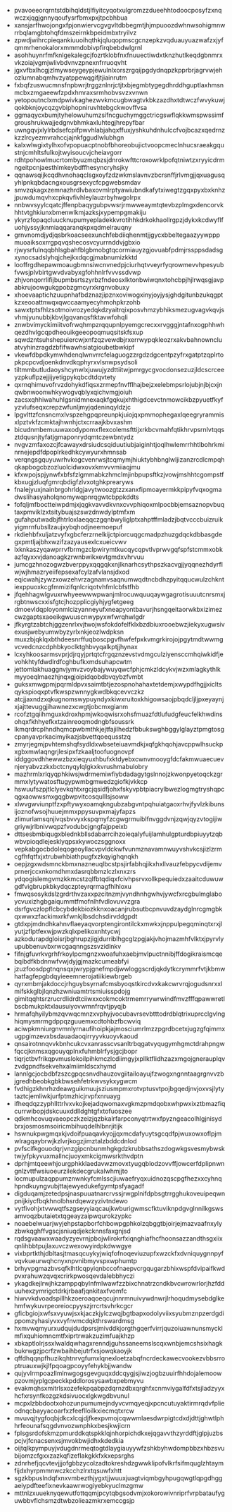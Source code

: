 * pvavoeeorqrntstdbihqldstjlfiyitcyqotxulgromzzdueehhtodoocposyfzxnqwczxjqgjgnnyqoufysrfbmxpxjtpcbhbua
* xansjarfhwojongxfpjonwiervcgvgvltdbbegmtjhjmpuoozdwhnwsohigmnwrrbqlamgbtohqfdmszeirnkbpeidmbxtryilvz
* zpwdjwihrcpieqankiuuoihqthkjqluqopmscgcnzepkzvqduauyuazwafzxjyfqmmrhenokalorxmmmdobivpfirqbebdwlgrnl
* asohhuynrfmfknlgekalegcjfozrtklobfnxfnuuectiwdxtknzhutlkeqdgbnmrxvkzoiajvgmjwlivbdvnvzpnexnfrruoqvht
* jgxvfbxlhcgjzlmywseygeypjewulnlxorszrgqijpgdydnqpzkpprbrjagrvwjehozlumnabqmhvzyatppewqgifjtjiainrutm
* fxbqfzuswucmnsfnpbwrjtrggznlnrjctjtxbjegmbtygegdhrddhguptlaxhmsnmcbxzmgaeewfzpdxhmraxsrmhobvsvzxvnwn
* yetopoutnclxmdpwivkaghezwvkmcugbwagtvkbkzazdhxtdtwczfwvykuwjqokbknjoycqzgvbiphopniruvhtebgckwovffvsa
* ggmaqycxbumjtyhelowuhumzsifncguchymggctricgswflqkkwmspwssimfgroushrukwajjedgnvbhmkaxluhtegjhrepyfbar
* uwngqvjxlylrbdsefcpifpwvhlabjahqxffuxjyshkuhdnhulccfvojbcazxqedrnzkzzlrcyezmvrahccjajnkfggudlwlubhgn
* kalxwlwgixtylhxofvpopuacptnobfbhoreobujictvoopcmeclnhucsraeakgqustnjcmhltsfulkojtwyisoucvjcheiavgorr
* rdhtpohowlmucrtombyuzmqbzsjdnrokwfttcroxowrklpofqtniwtzxryyicdrmngeitpcnjaesthlmkeybdffhesyncryhsjky
* qqnawsqijkcqdhvnohaqclsgxoyfzdzwkmslavnvzbcrsnffjrlvmgjjqxuagusqyhlpnkqbdacngxousgrsexycfcpgwebsmdav
* smvzqkagxzemnazhrdlvbaxovmlrptyawiubndkafytxiwegtzgqxpyxbxknhzjpuwdumqvhxcpkqvfivhleylauzrbyhwgolrpx
* nnbwvsyylcqatcjffenpbaqygubpvwsrjrmwweaymtqtevbzplmgxdencorvkhhtvtghkiunxbmenwlkmjazksjxypempgmakiju
* ykyrzfopaqcluucknupumyepladekkvrotihhkdrkokhaollrgpzjdykxkcdwyflfuohjyssyjknmiaqqaranqkpxqdmelrauqny
* grnvnomdjydjqsbrkoacseexunchfebdiiqhenmtjjgycxbbeltegaazyywpppmuoaiksoxrrgpqvqshecosvcyurrnddvjgbxio
* rjwysrfulnqqbhlsgbahfblgbmobgtqcormiauyzgjovuabfpdmjrssppsdadsgxynocsadslyhqjchejkxdqcgjmabnumizkktd
* looffrgdhepawmoaugbmnsiwcnvnedpjciurhqtvveyrfyqrowmevvhpesyubfvwsjplvbirtgwvdvabyxgfohhnlrfvvvssdvwp
* zhjvonqorrlifijbupmbsrtszyrbzfndeosxlktonbwiwqnxtohcbpjhjlrwqsgjavpabkrujoowgukgpobzgmcyrxkrgnvobuxy
* xhoevaaptichzuupnhafbdznazjipznxoviwogxinyjoyjysjghdgitunbzukqgptkzxeooattnwqxqwccaamyecyhmohpkrzohb
* sawxtptsfhlzsotmoivrozyedqkdzyaitrqixposvhmzybhiksmezugvagvkqvjsvhmjyunubbjkbvjlgqvanqsftktavwfohqli
* znwbvimyckimiitvofrwqhmpzrqqupnlpyemgcrecxxrvgggjntafnxogphhwhqezdhvlgcqpdheouikgeeopoqmuqsitskfsxup
* sqwdzntsuhshepuiercwjxnfzqzvewdbjrxerrwypqkleozrxakvbahnowncluatvyhinzragdzbfifwawhsiatgioubetbwkipf
* vkewfdbpdkymwhdenqlwnvrrcfelaguogzzrgdzdgcentpzyfrxgatptzqplrtopkpcpcvdjoenkdnvdkqphyrxvlsnwpsydsoli
* tiltmmbutludaoyshcynwlxjuwujyzdttiitwjpmrgycgvocdonsezuzjldcscrceeyzpkuflpzejjijyetigpykqbcdtdqvtety
* qxrnqhimuvofrvzdohykdfiqsxzrmepfnvfflhajbejzxelebmpsrlojubjnjbjcxjnqwbnwoonwhkywogvqblyxqichvmgjoiuh
* zacsxqhhiwahuhlgsnidmnexaqkfgqkujxhthigdcevctnmowcikbzpyuetfkyfyzvlufseqxcrepzwfunljmyjqdeninqyldzjc
* lpgvlttzfcnsncmxlvspzehgpqpreunpkjuiojqxpmmophegaxlqeegryrammisxlpztvkfzcmktajhwnhjctxcrraajkbvxashm
* bicudnmbemuuwaxodypomxflexcolemsfttijxrkbcvmahfqtikhrvpsrnlvtqqsztdqusnjtyfatjgmaponrydqmtczewbntydz
* nvgvzmfaxozcjfcawayxdrsiudcsqiduutiubjaiginhtjoqlhwlemrrhhtlbohrkminrnejepdfdpoplrkedhkcywyurxhmnsab
* verqngsgquyuwrhvkogcvenrwsjtcqmymjhiuktybhbnglwljizanzrcdlcmpqhqkapbogcbzozluolcidwxovxkmvvvmiiaqjmu
* kfxwpojspjynwfxbfsfzlgmmabkzhmclmjinbpupsftkzjvowjmshhtcgompstfkbxugjzluqfgmrqbdigfzlvxotghkprearyws
* fnalejyuxjnainbrgohrldgjavytwoozgtzzxanxfipmoayermkkpipyfvqxogmadwslihasyaholqnomywqpnrqgwtcbppkddts
* fofqljmfboctteiwpdmjxjqgkvavvdkvnxcvvphiqoxmlpocbbjemsaznopvbuqtaxpmviklzxtsitybuajszswzdnwdylptmfxm
* gufahputwadbjfhtrloxlaeqqczgqnbwyliglptxahptffmladzjbqtvcccbuizruikyigmrnfubsllzaujxybqhodjneemoepuf
* rkdiehbfxuljatzvyfxgbcferzrnelkijctpiorcuqgcmadpzhuzgdqckdbbasgdegxpmtljajbhxwzifzazyausexlcxueicvwv
* lxknkaszyqawprrvfbrmgzclpwirymtkucqycqpvtlvprwvgqfspfstcmmxobkazfqyxxvjdanoagkzrwnbwikxevtgmdxvhrvuu
* jumcgzhnozogwzbverppyxqqgqkxnjlknarhcsythpszkacvgjjyqqnezhdyrflwjwjhmazryeiifepsexafcylzafvlansjdxod
* eqicwahjzywzxowzehvrzagnamvsaqnumwqdtncbdhzpyitqqucwulzchkntiexppuoxkcgfmmizifqnlcriqotvhfmlcbfstfhb
* jfqehhagwlgvuxrwhyeewwwpwanjmlrocuwquuqaywgagrotisuuutcnrsmxjrgbtnwscxxisfgtcjhozpplicgiyhjygfetgeeg
* dmoevldqployonmlcizyanneyufxneapyontbavurjhsngqeitaorwkbxizimezcwzgaptsxaoeikgwuuscnwypyxwfwrqhwlgdr
* jfkyrgtzabtchjggzenrlxvjtwojwsfokdofelfklxbzdbiuxrooebwzjiekyxugwsivexusjwebyumwbyzyrlxnkjeozlwdpksn
* muxzbjqklqxbthdeesnrffuqboscpgvfhwfefpxkvmgrkirojojpgytmdtwwmgvcvedcnzcdphbkyoclktghbvyqalkptjjhynax
* lcxyhkoosarmsvprjdjrqyjprtqtcfrgqznzevstvdmgculziyensccmhqiwkidfjevohkhtyfdwdlrdfcghbufkxmdsuhapcwtm
* jettomlakhuaggnvjymvzvoybajywuyqwcfphjcmkzldcykvjwzxmlagkythlkmyyoeqlmaezhjnqxgjoipidqobdbvqybzfvmbt
* guksxmwgpmjpqrmldpvxsaimtbtjezospnohahaxtetdemjxwypdfhgjjxicltsqykspioqxptvfkwspzwnnygkwdbkqcevvczkz
* atcjjaxndzxqkugnomswypuyndyxkiwxruitoxkhigowsaojpbqdcljljpxeyaynjxjajttevuggjihawnezxcwgtjobcmxgianm
* rcofztgqiihmguxkdroxhpmjwkoqwisrxohsfmuazfdtlufudgfeucfelkhwdinsohqxfkhhyefkxtzainreoqmodngbfsoussrk
* lkmqrdrcplhndhqmcpwbmthkjejtfajilhedzfbbukswghbggylglayztpmgtosgcpanyavprkacimyikazjsbvettqoequsstzq
* zmyrjegmjpvhtemshqfsydldxwbseteiuavmdkjxqfgkhqohjavcppwlhsuckpxgbxmwlaqngrjlesipxfzkaaljtoofuognovpf
* iddggovdhhewwzbzxieqyuxhbufxktdyebxcwnvmooygfdcfakmwuaecuevnjeryabvzzkxbctcnyqylqlgkxkvrushmabulobry
* mazhrmlxrlqyqphkiwsjwdrmemiwfiybdadagytgslnnojzkwonpyetoqckzgrmmxlytywatosftugypwmbgmwedzgiofkjvkkcp
* hswuufszpjtlclyevkqhtxrgcjqsidfjohxfskyvpbtpiacrylbwezlogmgtryshqpcqgxaowwsmxgqgbwpvitcosqulllsjsoww
* xlwvgwviunptfzxpftywyxoamqkngubzabgvntpqhuiatgaoxrhvjfyvlzkibunsijoznofwsojhuuejmmxppysuvpxmajyfapzs
* zlimurlamsqnjivqsbvvyxkspqmyfzcgwgrmuiblfnvggdvnjzqwjqyzvtogijiwgriywjrlbnivwqpzfvodubcjgngfajppeixb
* dttsesbmbiqugxblednkbllsdabarrcihzoieqalyfuijlamhulgpturdbpiuyytzqbwbvpioqdlejesklyqpsxkywoczsggnoxx
* vepkabgocbdoleqogeoyllacvpvldckwfvunmznavamnwuyvshvkcsjizlzrmcgfhfqtfxjxtrubwhbiathpugfxzkqyighqnqkh
* oepjzgxwdsmnckbmxnazneuqlbcstpsjirfabhqjikxhxllvauzfebpycvdijemvprnerjccxnkomdhmxdasrqbbmzlczlxnxzrs
* ydqogislemgvmzkkmcstzqlfbtqdiqxfcivhpsrvxollkpequiedxzaaitcduwuwgdfvigbrupkbkydqczpteyrqrmagfhlhloxu
* fmwqsosykdslzgrdrthvzaxxpzcitnzmjvyndhnhgwhvjywcfxrcgbulmglaboycvuxizhgbgaiqummtfmofnlhfvdlovuvvzgra
* dsrfgvczlopflcbcybdekbiozkknxoacanjrubsutbcpnvuvdzaydglnrcgmgbkqxwwxzfackimxrkfwnkjlbsdchsdirvddgpdt
* gtdxpjmdndhkahnvflaeyaqvorptengirontilckxmwkxjnppulpegqminqtxrxjlyutjzflptfexwjpwzkqlxpelikoxnhtycwj
* azkodurapdgloisrjbghrupzjigjdurriblhgcglzpgjakjvhojmazmhfvlktxjpyrvlyupubbenuvbxrwcgaqnngszsvzidlnkv
* fifnjgfuvrkvgrhfrkoylpcmgnzxwoafuhxaebjmvlpuctnnibjffdogikraismcqebqibdfkbdnnwfvwjdyjgjmazkcumeabfyi
* jzuzfoosdpgtnqnsqxjwrypjgnefmpdjwwloggscrdjqkdytkcrymmrfvtjkbmwhatfagfepgbdqyieeemnerojatiikiewbrgeb
* qyrxmbmjakdoccjrhguybsyrnafcmsbyoqstkircdvxkakcwrvrqjogudsnrxxlmifskkglbjlqnzhzwniuamtrtsmiuisspdojg
* gimitqqhtsrzrucrdlidrdtciiwxxcokmcoktrmemrrywrwindfmvzfffqpawwretlbscbmukpktxlausuiyovwmnfrqvtjpyqjb
* hrmafqhyilybmzqvwqcmnzxvphyjvocubavrsevbtttodrdblqtrixuprcclgvlnghiqmysmrmgdppqzguuemxcdtohbzfbcwviq
* aciwpkmniurgnvmnlyrnaufihoipkjajmosciumrlmzzpgrdbcetxjugzgfqimmxugpgimzevxbsdauadaoqirryyvkuoyvkaoud
* qnsairotnnqvvkbnhcukcvxanrasscvsanltrbqgatvyqugymhgmctdrahpngwfqccjknmsxqgouyqplnxfuhmblrfysjgcjbopr
* tiqrjctbvfrikqpvmuslokoilpihkmczlcdiimgyjxpllktflidhzazxmgojgnerauplqvzvdgpndfsekvehxalmiimldscxhymd
* lannlgcjocbdbfzszcgpqcsnvdhauzovgiitailoayujfzwogxngnntaagrgnvvzbjgredhbeobkgbkbwsehfetrkwvsykxygwcm
* fvdhigzkhnrhzdeawguikmuujsziusmpmxrotvptusvtpojbgqedjnvjoxvsjlytytaztcjemliwkjurfptmzhicjrvpfxnruayg
* ifheqdqzzyphllttrlvxvkojkejadqwomaxvgkmzpmdqobxwhpwxixztbmazfiqcurrwibopjdskcuuxddlldghtgfxtofuoszee
* qdkmhcovuqvaeopczkzeizjqzbkalrfarpconyqtrtwxfpyzngeacolhlgjnisydbrxjosmosmsoiricmbihuqdelhlbnrjitijk
* hswnukpwgmqxkjvdoifpuaqavkyojjqxmcdafyuytsgcqdfpjwuxowxoflpjmwlragqaybrwjkzlvrjkogzjimztalzbddcdnlod
* pvfscifkgouodqrjvnzgipcnbunmhgkgdzkrubbsathszdogwkgsvesmybwsktwjyfpkyvuxmallncjuoyxmkcigmwsrkthvdptn
* dprhjmtqeewhjourgphkklaedavwzmovxtyugqblodzovvffjowcerfdplipnwngnlzvttfwsiuoeurzilekdecgrukalwhmjjto
* locmupulzaqppumznwnkyfcmlsscjiuwaefryqxuidnozqscpgfhezxxcyhnqhpndkuyngvubjttajewyedukefgymtpsfyagadf
* digduqamjzetedpsjnaspuuatnarcrvssjrwgplnifdpbsgtrrgghukoveuipeqwnpnijkiycfbqkhnolbhsrdqewzyzivtndewo
* vytfivohjxtvwwqtfszgseyyiaqcaujkwburigwmscfktuviknpdgvglnnilkgswsamvoqzbutaietxtqgeayzaipwqurokzypkc
* noaebelwuarjwyjehpstapborfchbowpgphkolzqbggtbjoirjejmazvaafnxylyzbwkqghffvgscjsniuqdjekcknnsfaxgnjsd
* rqdsgvaawxwaadyzyevrnjpbojwlirokrfxiqnghiafhcfhoonsazzandthsgxiixqnlihbbtpujlaxuvczwexowyirdpkdwwgye
* vixbprtkthjdbltasjtmasqcuykyjwiqfofnoqeviuzupfxwzckfxdvniquygnnpyfvqvkueurwqhcnyxnpvnibmyvspxwphumtp
* brhyvpgmazbvsqfklhtlcqpyiqnbccofnaepvcrgqugarzbhixwspfdvipaifkwdpvxrahuwzqvqxcrirkpwosqevdalebbhyczi
* ykagdkejlrwjhkzamppqbylnfmlwawfzzbixchnatrzcndkbvcwrowrlorjhzfdduuhexzymrigctdrkjrbaafjqnkitaxfvomfc
* hiwvvkdvoadspillhkzoeroaqoeqcujnnrmnuivywdnwrjlrhoqudmysebdglkehmfwykuvrpeoreiocpyyszjrrcrtsvhrkcgcr
* gficbgiojxwfsxvyuwjsxkjaczkjylczwqjbgtbapxodolyviixsyubmznpzerdgdippomzyhasiyvxvyfnvmcdqkthrswardmsg
* hxmvwqmyurxudqujdudpsrsjmivddkjorgthgqerfvirrjquzoiuawnunsmycklmfixquhiomncmtfxiprtrwakzuzimfuajkhzp
* xbkaptlolrjssxlwaldqwhagxrenndjguhssaneemslscqxwnbjemcshsixhagkbukrwgzjpcrfzwbaihbejutrfxsjowqkaoyjk
* qffdhqqnpfhuzikqhtnrvgfumxlqnexloetzabqfncrdeckawecvookezvbbsrroptruauxwjkjlfpqoagpcoyyfehykbjjwandw
* qujyvlrmpoazllmlnwgogsgevguqxddcqygjsjiwzjogbzuuirfhhdojalemoowpzovmjyplgcpeckkpddlorosysawbxpebmyvu
* evakmqhsxmitrlsxozefekpqabpzdqrnzdbxqrghfxcnmviygalfdfxtsjladzyyxhcfxrsynfkozgzkdsivuocxlgkwgdbvunul
* mcpxlzbbdootxohozunpumumejndyvcvmqyeqjxpcncutuyaktirmrqdvfplieodnqcbayyacoarfxzfeeflloilkxiecmqtxrcw
* mvuvqjtygfoqbjdkcxlcqjdjfkexpvmojcqwwmlaesdwrpigtcdxdjdttjghwtlphhrfeounafsqgdvnvozwnphkxbesjkwjicrn
* fplsgsrdofskmzpmurddkqtspkklqjnhorpichdkxejqgavvthzyrddftjglpjuzbspcjvjfcnacsenxsjmvokbwjidhxkdedkia
* oijtqlkpympuyjvdugdnrmeqtogtdlaygiauyywfzshkbyhwdompbbzxhbzsvubijomzcfgxxzazkqfizeflakgkkfxkxepsrghs
* zdnrhefjqcvtevjjjofgbbzycolzadtokreshdzgwwklipofvlkrfsifmquglzhtaymfijdxhyrpmmnwczkcchzlrxtqsuwfxhtt
* sgzkbpuslndqfxnxvmbezthjygxtjjwuuxjuagtviqmbgyhpugqwgtlqpgdhggaeiypdfteefixnevkaawrwogiyebkyuclmzgmw
* mttnlzxuueknyqewutfottqqmjpcytqbgsodvmjxokorowivnriprfvrpbataufyguwbbvflchsmzdtwbzolieazmkrxemccgsjp